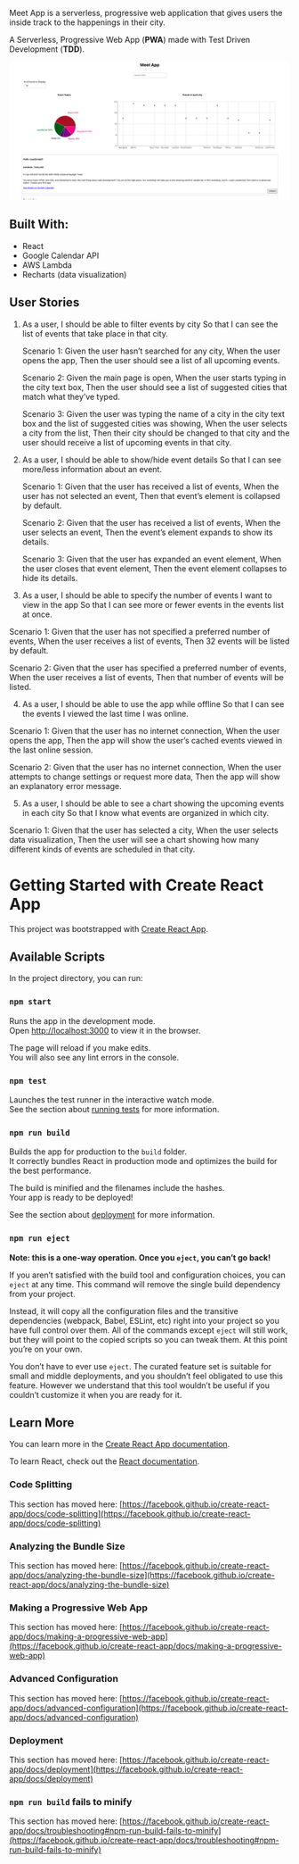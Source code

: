 
Meet App is a serverless, progressive web application that gives users the inside track to the happenings in their city.

A Serverless, Progressive Web App (**PWA**) made with Test Driven Development (**TDD**).

![Meet App](/img/MeetScreenShot.png)

## Built With:
* React
* Google Calendar API
* AWS Lambda
* Recharts (data visualization)

## User Stories
1. As a user,
    I should be able to filter events by city
    So that I can see the list of events that take place in that city.

	Scenario 1: Given the user hasn’t searched for any city, When the user opens the app, Then the user should see a list of all upcoming events.

	Scenario 2: Given the main page is open, When the user starts typing in the city text box, Then the user should see a list of suggested cities that match what they’ve typed.

	Scenario 3: Given the user was typing the name of a city in the city text box and the list of suggested cities was showing, When the user selects a city from the list, Then their city should be changed to that city and the user should receive a list of upcoming events in that city.


2. As a user,
    I should be able to show/hide event details
    So that I can see more/less information about an event.

   Scenario 1: Given that the user has received a list of events, When the user has not selected an event, Then that event’s element is collapsed by default.

   Scenario 2: Given that the user has received a list of events, When the user selects an event, Then the event’s element expands to show its details.

   Scenario 3: Given that the user has expanded an event element, When the user closes that event element, Then the event element collapses to hide its details.


3. As a user,
    I should be able to specify the number of events I want to view in the app
    So that I can see more or fewer events in the events list at once.

  Scenario 1: Given that the user has not specified a preferred number of events, When the user receives a list of events, Then 32 events will be listed by default.

  Scenario 2: Given that the user has specified a preferred number of events, When the user receives a list of events, Then that number of events will be listed.


4. As a user,
    I should be able to use the app while offline
    So that I can see the events I viewed the last time I was online.

  Scenario 1: Given that the user has no internet connection, When the user opens the app, Then the app will show the user’s cached events viewed in the last online session.

  Scenario 2: Given that the user has no internet connection, When the user attempts to change settings or request more data, Then the app will show an explanatory error message.


5. As a user,
  I should be able to see a chart showing the upcoming events in each city
  So that I know what events are organized in which city.

  Scenario 1: Given that the user has selected a city, When the user selects data visualization, Then the user will see a chart showing how many different kinds of events are scheduled in that city.

# Getting Started with Create React App

This project was bootstrapped with [Create React App](https://github.com/facebook/create-react-app).

## Available Scripts

In the project directory, you can run:

### `npm start`

Runs the app in the development mode.\
Open [http://localhost:3000](http://localhost:3000) to view it in the browser.

The page will reload if you make edits.\
You will also see any lint errors in the console.

### `npm test`

Launches the test runner in the interactive watch mode.\
See the section about [running tests](https://facebook.github.io/create-react-app/docs/running-tests) for more information.

### `npm run build`

Builds the app for production to the `build` folder.\
It correctly bundles React in production mode and optimizes the build for the best performance.

The build is minified and the filenames include the hashes.\
Your app is ready to be deployed!

See the section about [deployment](https://facebook.github.io/create-react-app/docs/deployment) for more information.

### `npm run eject`

**Note: this is a one-way operation. Once you `eject`, you can’t go back!**

If you aren’t satisfied with the build tool and configuration choices, you can `eject` at any time. This command will remove the single build dependency from your project.

Instead, it will copy all the configuration files and the transitive dependencies (webpack, Babel, ESLint, etc) right into your project so you have full control over them. All of the commands except `eject` will still work, but they will point to the copied scripts so you can tweak them. At this point you’re on your own.

You don’t have to ever use `eject`. The curated feature set is suitable for small and middle deployments, and you shouldn’t feel obligated to use this feature. However we understand that this tool wouldn’t be useful if you couldn’t customize it when you are ready for it.

## Learn More

You can learn more in the [Create React App documentation](https://facebook.github.io/create-react-app/docs/getting-started).

To learn React, check out the [React documentation](https://reactjs.org/).

### Code Splitting

This section has moved here: [https://facebook.github.io/create-react-app/docs/code-splitting](https://facebook.github.io/create-react-app/docs/code-splitting)

### Analyzing the Bundle Size

This section has moved here: [https://facebook.github.io/create-react-app/docs/analyzing-the-bundle-size](https://facebook.github.io/create-react-app/docs/analyzing-the-bundle-size)

### Making a Progressive Web App

This section has moved here: [https://facebook.github.io/create-react-app/docs/making-a-progressive-web-app](https://facebook.github.io/create-react-app/docs/making-a-progressive-web-app)

### Advanced Configuration

This section has moved here: [https://facebook.github.io/create-react-app/docs/advanced-configuration](https://facebook.github.io/create-react-app/docs/advanced-configuration)

### Deployment

This section has moved here: [https://facebook.github.io/create-react-app/docs/deployment](https://facebook.github.io/create-react-app/docs/deployment)

### `npm run build` fails to minify

This section has moved here: [https://facebook.github.io/create-react-app/docs/troubleshooting#npm-run-build-fails-to-minify](https://facebook.github.io/create-react-app/docs/troubleshooting#npm-run-build-fails-to-minify)
